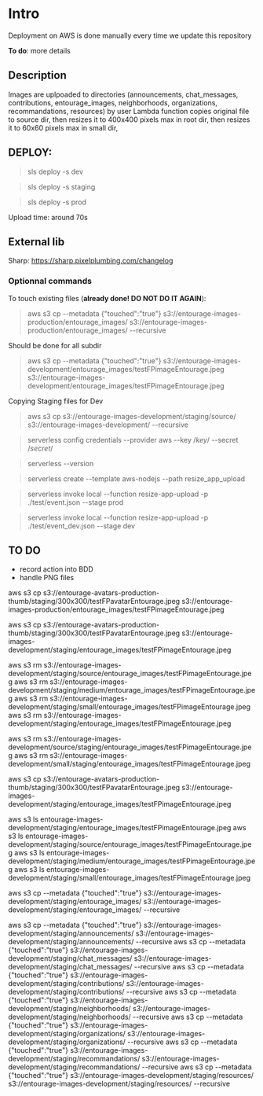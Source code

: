# Intro 

Deployment on AWS is done manually every time we update this repository

**To do**: more details


## Description
Images are uplpoaded to directories (announcements, chat_messages, contributions, entourage_images, neighborhoods, organizations, recommandations, resources) by user
Lambda function copies original file to source dir,
then resizes it to 400x400 pixels max in root dir,
then resizes it to 60x60 pixels max in small dir,


## DEPLOY:

> sls deploy -s dev

> sls deploy -s staging

> sls deploy -s prod

Upload time: around 70s

## External lib

Sharp: https://sharp.pixelplumbing.com/changelog


### Optionnal commands
To touch existing files (**already done! DO NOT DO IT AGAIN**):

>aws s3 cp --metadata {\"touched\":\"true\"}  s3://entourage-images-production/entourage_images/ s3://entourage-images-production/entourage_images/ --recursive

Should be done for all subdir

> aws s3 cp --metadata {\"touched\":\"true\"}  s3://entourage-images-development/entourage_images/testFPimageEntourage.jpeg s3://entourage-images-development/entourage_images/testFPimageEntourage.jpeg

Copying Staging files for Dev

> aws s3 cp s3://entourage-images-development/staging/source/ s3://entourage-images-development/ --recursive

> serverless config credentials --provider aws --key /*key*/ --secret /*secret*/

> serverless --version

> serverless create --template aws-nodejs --path resize_app_upload

> serverless invoke local --function resize-app-upload -p ./test/event.json --stage prod

> serverless invoke local --function resize-app-upload -p ./test/event_dev.json --stage dev

## TO DO 
- record action into BDD
- handle PNG files

aws s3 cp s3://entourage-avatars-production-thumb/staging/300x300/testFPavatarEntourage.jpeg s3://entourage-images-production/entourage_images/testFPimageEntourage.jpeg

aws s3 cp s3://entourage-avatars-production-thumb/staging/300x300/testFPavatarEntourage.jpeg s3://entourage-images-development/staging/entourage_images/testFPimageEntourage.jpeg


aws s3 rm s3://entourage-images-development/staging/source/entourage_images/testFPimageEntourage.jpeg
aws s3 rm s3://entourage-images-development/staging/medium/entourage_images/testFPimageEntourage.jpeg
aws s3 rm s3://entourage-images-development/staging/small/entourage_images/testFPimageEntourage.jpeg
aws s3 rm s3://entourage-images-development/staging/entourage_images/testFPimageEntourage.jpeg

aws s3 rm s3://entourage-images-development/source/staging/entourage_images/testFPimageEntourage.jpeg
aws s3 rm s3://entourage-images-development/small/staging/entourage_images/testFPimageEntourage.jpeg

aws s3 cp s3://entourage-avatars-production-thumb/staging/300x300/testFPavatarEntourage.jpeg s3://entourage-images-development/staging/entourage_images/testFPimageEntourage.jpeg

aws s3 ls entourage-images-development/staging/entourage_images/testFPimageEntourage.jpeg
aws s3 ls entourage-images-development/staging/source/entourage_images/testFPimageEntourage.jpeg
aws s3 ls entourage-images-development/staging/medium/entourage_images/testFPimageEntourage.jpeg
aws s3 ls entourage-images-development/staging/small/entourage_images/testFPimageEntourage.jpeg
 

aws s3 cp --metadata {\"touched\":\"true\"} s3://entourage-images-development/staging/entourage_images/ s3://entourage-images-development/staging/entourage_images/ --recursive

aws s3 cp --metadata {\"touched\":\"true\"} s3://entourage-images-development/staging/announcements/ s3://entourage-images-development/staging/announcements/ --recursive
aws s3 cp --metadata {\"touched\":\"true\"} s3://entourage-images-development/staging/chat_messages/ s3://entourage-images-development/staging/chat_messages/ --recursive
aws s3 cp --metadata {\"touched\":\"true\"} s3://entourage-images-development/staging/contributions/ s3://entourage-images-development/staging/contributions/ --recursive
aws s3 cp --metadata {\"touched\":\"true\"} s3://entourage-images-development/staging/neighborhoods/ s3://entourage-images-development/staging/neighborhoods/ --recursive
aws s3 cp --metadata {\"touched\":\"true\"} s3://entourage-images-development/staging/organizations/ s3://entourage-images-development/staging/organizations/ --recursive
aws s3 cp --metadata {\"touched\":\"true\"} s3://entourage-images-development/staging/recommandations/ s3://entourage-images-development/staging/recommandations/ --recursive
aws s3 cp --metadata {\"touched\":\"true\"} s3://entourage-images-development/staging/resources/ s3://entourage-images-development/staging/resources/ --recursive

